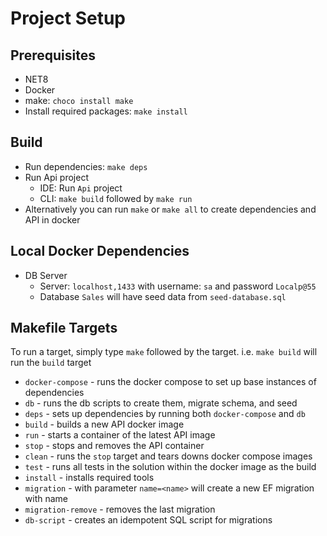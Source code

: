 # Project Setup

## Prerequisites
- NET8
- Docker
- make: `choco install make`
- Install required packages: `make install`

## Build
- Run dependencies: `make deps`
- Run Api project
    - IDE: Run `Api` project
    - CLI: `make build` followed by `make run`
- Alternatively you can run `make` or `make all` to create dependencies and API in docker

## Local Docker Dependencies
- DB Server
    - Server: `localhost,1433` with username: `sa` and password `Localp@55`
    - Database `Sales` will have seed data from `seed-database.sql`

## Makefile Targets
To run a target, simply type `make` followed by the target. i.e. `make build` will run the `build` target
- `docker-compose` - runs the docker compose to set up base instances of dependencies
- `db` - runs the db scripts to create them, migrate schema, and seed
- `deps` - sets up dependencies by running both `docker-compose` and `db`
- `build` - builds a new API docker image
- `run` - starts a container of the latest API image
- `stop` - stops and removes the API container
- `clean` - runs the `stop` target and tears downs docker compose images
- `test` - runs all tests in the solution within the docker image as the build
- `install` - installs required tools
- `migration` - with parameter `name=<name>` will create a new EF migration with name
- `migration-remove` - removes the last migration
- `db-script` - creates an idempotent SQL script for migrations
